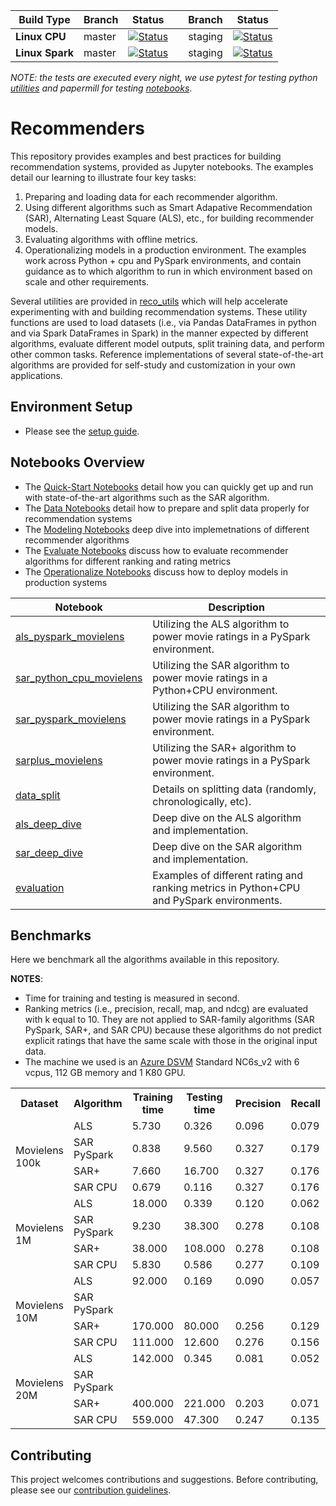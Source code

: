 
| Build Type | Branch | Status |  | Branch | Status | 
| --- | --- | --- | --- | --- | --- | 
| **Linux CPU** |  master | [![Status](https://msdata.visualstudio.com/AlgorithmsAndDataScience/_apis/build/status/nightly?branchName=master)](https://msdata.visualstudio.com/AlgorithmsAndDataScience/_build/latest?definitionId=4792)  || staging | [![Status](https://msdata.visualstudio.com/AlgorithmsAndDataScience/_apis/build/status/nightly_staging?branchName=staging)](https://msdata.visualstudio.com/AlgorithmsAndDataScience/_build/latest?definitionId=4594) | 
| **Linux Spark** | master | [![Status](https://msdata.visualstudio.com/AlgorithmsAndDataScience/_apis/build/status/nightly_spark?branchName=master)](https://msdata.visualstudio.com/AlgorithmsAndDataScience/_build/latest?definitionId=4804) | | staging | [![Status](https://msdata.visualstudio.com/AlgorithmsAndDataScience/_apis/build/status/nightly_spark_staging?branchName=staging)](https://msdata.visualstudio.com/AlgorithmsAndDataScience/_build/latest?definitionId=4805)|

*NOTE: the tests are executed every night, we use pytest for testing python [utilities]((reco_utils)) and papermill for testing [notebooks](notebooks)*.

# Recommenders 

This repository provides examples and best practices for building recommendation systems, provided as Jupyter notebooks. The examples detail our learning to illustrate four key tasks: 
1. Preparing and loading data for each recommender algorithm. 
2. Using different algorithms such as Smart Adapative Recommendation (SAR), Alternating Least Square (ALS), etc., for building recommender models. 
3. Evaluating algorithms with offline metrics. 
4. Operationalizing models in a production environment. The examples work across Python + cpu and PySpark environments, and contain guidance as to which algorithm to run in which environment based on scale and other requirements. 

Several utilities are provided in [reco_utils](reco_utils) which will help accelerate experimenting with and building recommendation systems. These utility functions are used to load datasets (i.e., via Pandas DataFrames in python and via Spark DataFrames in Spark) in the manner expected by different algorithms, evaluate different model outputs, split training data, and perform other common tasks. Reference implementations of several state-of-the-art algorithms are provided for self-study and customization in your own applications. 

## Environment Setup
* Please see the [setup guide](SETUP.md).

## Notebooks Overview

- The [Quick-Start Notebooks](notebooks/00_quick_start/) detail how you can quickly get up and run with state-of-the-art algorithms such as the SAR algorithm. 
- The [Data Notebooks](notebooks/01_data) detail how to prepare and split data properly for recommendation systems
- The [Modeling Notebooks](notebooks/02_modeling) deep dive into implemetnations of different recommender algorithms
- The [Evaluate Notebooks](notebooks/03_evaluate) discuss how to evaluate recommender algorithms for different ranking and rating metrics
- The [Operationalize Notebooks](notebooks/04_operationalize) discuss how to deploy models in production systems

| Notebook | Description | 
| --- | --- | 
| [als_pyspark_movielens](notebooks/00_quick_start/als_pyspark_movielens.ipynb) | Utilizing the ALS algorithm to power movie ratings in a PySpark environment.
| [sar_python_cpu_movielens](notebooks/00_quick_start/sar_python_cpu_movielens.ipynb) | Utilizing the SAR algorithm to power movie ratings in a Python+CPU environment.
| [sar_pyspark_movielens](notebooks/00_quick_start/sar_pyspark_movielens.ipynb) | Utilizing the SAR algorithm to power movie ratings in a PySpark environment.
| [sarplus_movielens](notebooks/00_quick_start/sarplus_movielens.ipynb) | Utilizing the SAR+ algorithm to power movie ratings in a PySpark environment.
| [data_split](notebooks/01_data/data_split.ipynb) | Details on splitting data (randomly, chronologically, etc).
| [als_deep_dive](notebooks/02_modeling/als_deep_dive.ipynb) | Deep dive on the ALS algorithm and implementation.
| [sar_deep_dive](notebooks/02_modeling/sar_deep_dive.ipynb) | Deep dive on the SAR algorithm and implementation.
| [evaluation](notebooks/03_evaluate/evaluation.ipynb) | Examples of different rating and ranking metrics in Python+CPU and PySpark environments.

## Benchmarks

Here we benchmark all the algorithms available in this repository.

**NOTES**:
* Time for training and testing is measured in second.
* Ranking metrics (i.e., precision, recall, map, and ndcg) are evaluated with k equal to 10. They are not applied to SAR-family algorithms (SAR PySpark, SAR+, and SAR CPU) because these algorithms do not predict explicit ratings that have the same scale with those in the original input data.
* The machine we used is an [Azure DSVM](https://azure.microsoft.com/en-us/services/virtual-machines/data-science-virtual-machines/) Standard NC6s_v2 with 6 vcpus, 112 GB memory and 1 K80 GPU.

<table>
 <tr>
  <th>Dataset</th>
  <th>Algorithm</th>
  <th>Training time</th>
  <th>Testing time</th>
  <th>Precision</th>
  <th>Recall</th>
  <th>MAP</th>
  <th>NDCG</th>
  <th>RMSE</th>
  <th>MAE</th>
  <th>Exp Var</th>
  <th>R squared</th>
 </tr>
 <tr>
  <td rowspan=4>Movielens 100k</td>
  <td>ALS</td>
  <td>5.730</td>
  <td>0.326</td>
  <td>0.096</td>
  <td>0.079</td>
  <td>0.026</td>
  <td>0.100</td>
  <td>1.110</td>
  <td>0.860</td>
  <td>0.025</td>
  <td>0.023</td>
 </tr>
 <tr >
  <td >SAR PySpark</td>
  <td>0.838</td>
  <td>9.560</td>
  <td>0.327</td>
  <td>0.179</td>
  <td>0.110</td>
  <td>0.379</td>
  <td></td>
  <td></td>
  <td></td>
  <td></td>
 </tr>
 <tr>
  <td>SAR+</td>
  <td>7.660</td>
  <td>16.700</td>
  <td>0.327</td>
  <td>0.176</td>
  <td>0.106</td>
  <td>0.373</td>
  <td></td>
  <td></td>
  <td></td>
  <td></td>
 </tr>
 <tr>
  <td>SAR CPU</td>
  <td>0.679</td>
  <td>0.116</td>
  <td>0.327</td>
  <td>0.176</td>
  <td>0.106</td>
  <td>0.373</td>
  <td></td>
  <td></td>
  <td></td>
  <td></td>
 </tr>
 <tr>
  <td rowspan=4>Movielens 1M</td>
  <td>ALS</td>
  <td>18.000</td>
  <td>0.339</td>
  <td>0.120</td>
  <td>0.062</td>
  <td>0.022</td>
  <td>0.119</td>
  <td>0.950</td>
  <td>0.735</td>
  <td>0.280</td>
  <td>0.280</td>
 </tr>
 <tr>
  <td>SAR PySpark</td>
  <td>9.230</td>
  <td>38.300</td>
  <td>0.278</td>
  <td>0.108</td>
  <td>0.064</td>
  <td>0.309</td>
  <td></td>
  <td></td>
  <td></td>
  <td></td>
 </tr>
 <tr>
  <td>SAR+</td>
  <td>38.000</td>
  <td>108.000</td>
  <td>0.278</td>
  <td>0.108</td>
  <td>0.064</td>
  <td>0.309</td>
  <td></td>
  <td></td>
  <td></td>
  <td></td>
 </tr>
 <tr>
  <td>SAR CPU</td>
  <td>5.830</td>
  <td>0.586</td>
  <td>0.277</td>
  <td>0.109</td>
  <td>0.064</td>
  <td>0.308</td>
  <td></td>
  <td></td>
  <td></td>
  <td></td>
 </tr>
 <tr>
  <td rowspan=4>Movielens 10M</td>
  <td>ALS</td>
  <td>92.000</td>
  <td>0.169</td>
  <td>0.090</td>
  <td>0.057</td>
  <td>0.015</td>
  <td>0.084</td>
  <td>0.850</td>
  <td>0.647</td>
  <td>0.359</td>
  <td>0.359</td>
 </tr>
 <tr>
  <td>SAR PySpark</td>
  <td></td>
  <td></td>
  <td></td>
  <td></td>
  <td></td>
  <td></td>
  <td></td>
  <td></td>
  <td></td>
  <td></td>
 </tr>
 <tr>
  <td>SAR+</td>
  <td>170.000</td>
  <td>80.000</td>
  <td>0.256</td>
  <td>0.129</td>
  <td>0.081</td>
  <td>0.295</td>
  <td></td>
  <td></td>
  <td></td>
  <td></td>
 </tr>
 <tr>
  <td>SAR CPU</td>
  <td>111.000</td>
  <td>12.600</td>
  <td>0.276</td>
  <td>0.156</td>
  <td>0.101</td>
  <td>0.321</td>
  <td></td>
  <td></td>
  <td></td>
  <td></td>
 </tr>
 <tr>
  <td rowspan=4>Movielens 20M</td>
  <td>ALS</td>
  <td>142.000</td>
  <td>0.345</td>
  <td>0.081</td>
  <td>0.052</td>
  <td>0.014</td>
  <td>0.076</td>
  <td>0.830</td>
  <td>0.633</td>
  <td>0.372</td>
  <td>0.371</td>
 </tr>
 <tr>
  <td>SAR PySpark</td>
  <td></td>
  <td></td>
  <td></td>
  <td></td>
  <td></td>
  <td></td>
  <td></td>
  <td></td>
  <td></td>
  <td></td>
 </tr>
 <tr>
  <td>SAR+</td>
  <td>400.000</td>
  <td>221.000</td>
  <td>0.203</td>
  <td>0.071</td>
  <td>0.041</td>
  <td>0.226</td>
  <td></td>
  <td></td>
  <td></td>
  <td></td>
 </tr>
 <tr >
  <td>SAR CPU</td>
  <td>559.000</td>
  <td>47.300</td>
  <td>0.247</td>
  <td>0.135</td>
  <td>0.085</td>
  <td>0.287</td>
  <td></td>
  <td></td>
  <td></td>
  <td></td>
 </tr>

</table>

## Contributing

This project welcomes contributions and suggestions. Before contributing, please see our [contribution guidelines](CONTRIBUTING.md).


